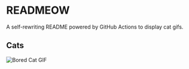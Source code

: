 # READMEOW

A self-rewriting README powered by GitHub Actions to display cat gifs.

## Cats

![Bored Cat GIF](https://media0.giphy.com/media/mlvseq9yvZhba/200.gif?cid=9acd02daeqnbhpkjxyy74kj14ywd9etgkj2hy12m61nk9v9m&ep=v1_gifs_search&rid=200.gif&ct=g)
